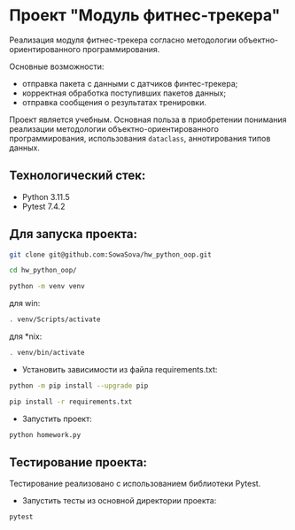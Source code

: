 # Проект "Модуль фитнес-трекера"
Реализация модуля фитнес-трекера согласно методологии объектно-ориентированного программирования. 

Основные возможности:
- отправка пакета с данными с датчиков финтес-трекера;
- корректная обработка поступивших пакетов данных;
- отправка сообщения о результатах тренировки.

Проект является учебным. Основная польза в приобретении понимания реализации методологии объектно-ориентированного программирования, использования `dataclass`, аннотирования типов данных.

## Технологический стек:
- Python 3.11.5
- Pytest 7.4.2


## Для запуска проекта:

```bash
git clone git@github.com:SowaSova/hw_python_oop.git
```

```bash
cd hw_python_oop/
```

```bash
python -m venv venv
```

для win:
```bash
. venv/Scripts/activate
```

для *nix:
```bash
. venv/bin/activate
```

+ Установить зависимости из файла requirements.txt:
```bash
python -m pip install --upgrade pip 
```

```bash
pip install -r requirements.txt
```

+ Запустить проект:
```bash
python homework.py
```

## Тестирование проекта:
Тестирование реализовано с использованием библиотеки Pytest. 

+ Запустить тесты из основной директории проекта:
```bash
pytest
```

